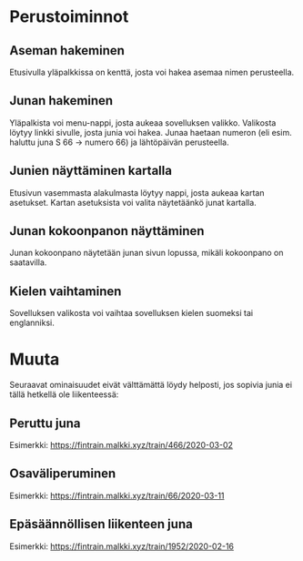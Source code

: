# Perustoiminnot

## Aseman hakeminen

Etusivulla yläpalkkissa on kenttä, josta voi hakea asemaa nimen perusteella.

## Junan hakeminen

Yläpalkista voi menu-nappi, josta aukeaa sovelluksen valikko. Valikosta löytyy linkki sivulle, josta junia voi hakea. Junaa haetaan numeron (eli esim. haluttu juna S 66 -> numero 66) ja lähtöpäivän perusteella.

## Junien näyttäminen kartalla

Etusivun vasemmasta alakulmasta löytyy nappi, josta aukeaa kartan asetukset. Kartan asetuksista voi valita näytetäänkö junat kartalla.

## Junan kokoonpanon näyttäminen

Junan kokoonpano näytetään junan sivun lopussa, mikäli kokoonpano on saatavilla.

## Kielen vaihtaminen

Sovelluksen valikosta voi vaihtaa sovelluksen kielen suomeksi tai englanniksi.

# Muuta

Seuraavat ominaisuudet eivät välttämättä löydy helposti, jos sopivia junia ei tällä hetkellä ole liikenteessä:

## Peruttu juna

Esimerkki: https://fintrain.malkki.xyz/train/466/2020-03-02

## Osaväliperuminen

Esimerkki: https://fintrain.malkki.xyz/train/66/2020-03-11

## Epäsäännöllisen liikenteen juna

Esimerkki: https://fintrain.malkki.xyz/train/1952/2020-02-16
